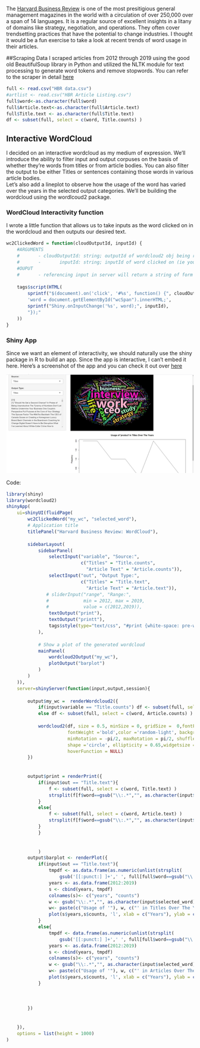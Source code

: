 The [Harvard Business
Review](https://hbr.org/) is
one of the most presitigious general management magazines in the world
with a circulation of over 250,000 over a span of 14 languages. It is a
regular source of excellent insights in a litany of domains like
strategy, negotiation, and operations. They often cover trendsetting
practices that have the potential to change industries. I thought it
would be a fun exercise to take a look at recent trends of word usage in
their articles.

\#\#Scraping Data I scraped articles from 2012 through 2019 using the
good old BeautifulSoup library in Python and utilized the NLTK module
for text processing to generate word tokens and remove stopwords. You
can refer to the scraper in detail
[here](https://github.com/safierinx-a/HBR-Interactive-Wordcloud)

``` r
full <- read.csv("HBR data.csv")
#artlist <- read.csv("HBR Article Listing.csv")
full$word<-as.character(full$word)
full$Article.text<-as.character(full$Article.text)
full$Title.text <- as.character(full$Title.text)
df <- subset(full, select = c(word, Title.counts) )
```

Interactive WordCloud
---------------------

I decided on an interactive wordcloud as my medium of expression. We’ll
introduce the ability to filter input and output corpuses on the basis
of whether they’re words from titles or from article bodies. You can
also filter the output to be either Titles or sentences containing those
words in various article bodies.  
Let’s also add a lineplot to observe how the usage of the word has
varied over the years in the selected output categories. We’ll be
building the wordcloud using the wordlcoud2 package.

### WordCloud Interactivity function

I wrote a little function that allows us to take inputs as the word
clicked on in the wordcloud and then outputs our desired text.

``` r
wc2ClickedWord = function(cloudOutputId, inputId) {
    #ARGUMENTS
    #       - cloudOutputId: string; outputId of wordcloud2 obj being rendered (should be identical to the value passed to wordcloud2Output)
    #       -       inputId: string; inputId of word clicked on (ie you will reference in server the word by input$inputId)
    #OUPUT
    #       - referencing input in server will return a string of form word:freq (same as hover info shown in wordcloud; ie 'super:32')
    
    tags$script(HTML(
        sprintf("$(document).on('click', '#%s', function() {", cloudOutputId),
        'word = document.getElementById("wcSpan").innerHTML;',
        sprintf("Shiny.onInputChange('%s', word);", inputId),
        "});"
    ))
}
```

### Shiny App

Since we want an element of interactivity, we should naturally use the
shiny package in R to build an app. Since the app is interactive, I
can’t embed it here. Here’s a screenshot of the app and you can check it
out over [here](https://safierinx.shinyapps.io/HBR-WC/)

![](/post_resources/img.jpg)

Code:

``` r
library(shiny)
library(wordcloud2)
shinyApp(
    ui=shinyUI(fluidPage(
        wc2ClickedWord("my_wc", "selected_word"),
        # Application title
        titlePanel("Harvard Business Review: WordCloud"),
        
        sidebarLayout(
            sidebarPanel(
                selectInput("variable", "Source:",
                            c("Titles" = "Title.counts",
                              "Article Text" = "Article.counts")),
                selectInput("out", "Output Type:",
                            c("Titles" = "Title.text",
                              "Article Text" = "Article.text")),
               # sliderInput("range", "Range:",
               #             min = 2012, max = 2019,
               #             value = c(2012,2019)),
                textOutput("print"),
                textOutput("printt"),
                tags$style(type="text/css", "#print {white-space: pre-wrap;overflow-y:scroll; max-height: 200px;}")
            ),
            
            # Show a plot of the generated wordcloud
            mainPanel(
                wordcloud2Output("my_wc"),
                plotOutput("barplot")
            )
        )
    )),
    server=shinyServer(function(input,output,session){
        
        output$my_wc =  renderWordcloud2({
            if(input$variable == "Title.counts") df <- subset(full, select = c(word, Title.counts) )
            else df <- subset(full, select = c(word, Article.counts) )
            
            wordcloud2(df, size = 0.5, minSize = 0, gridSize =  0,fontFamily ='Segoe UI', 
                       fontWeight ='bold',color ='random-light', backgroundColor = "black",
                       minRotation = -pi/2, maxRotation = pi/2, shuffle = TRUE,rotateRatio = 0.4,
                       shape ='circle', ellipticity = 0.65,widgetsize = NULL, figPath = NULL,
                       hoverFunction = NULL) 
        })
        
        
        output$print = renderPrint({
            if(input$out == "Title.text"){
                f <- subset(full, select = c(word, Title.text) )
                strsplit(f[f$word==gsub("\\:.*","", as.character(input$selected_word)),]$Title.text, "\n")
            }
            else{
                f <- subset(full, select = c(word, Article.text) )
                strsplit(f[f$word==gsub("\\:.*","", as.character(input$selected_word)),]$Article.text, "\n")
            }
            }
            
            
            )
        output$barplot <- renderPlot({
            if(input$out == "Title.text"){
                tmpdf <- as.data.frame(as.numeric(unlist(strsplit(
                    gsub('[[:punct:] ]+',' ', full[full$word==gsub("\\:.*","", as.character(input$selected_word)),]$usage.in.titles), ' '))[2:9]))
                years <- as.data.frame(2012:2019)
                s <- cbind(years, tmpdf)
                colnames(s)<- c("years", "counts")
                w <- gsub("\\:.*","", as.character(input$selected_word))
                w<- paste(c("Usage of '"), w, c("' in Titles Over The Years"), sep = '')
                plot(s$years,s$counts, 'l', xlab = c("Years"), ylab = c("Frequency"), main = w)
            }
            else{
                tmpdf <- data.frame(as.numeric(unlist(strsplit(
                    gsub('[[:punct:] ]+',' ', full[full$word==gsub("\\:.*","", as.character(input$selected_word)),]$usage.in.articles), ' '))[2:9]))
                years <- as.data.frame(2012:2019)
                s <- cbind(years, tmpdf)
                colnames(s)<- c("years", "counts")
                w <- gsub("\\:.*","", as.character(input$selected_word))
                w<- paste(c("Usage of '"), w, c("' in Articles Over The Years"), sep = '')
                plot(s$years,s$counts, 'l', xlab = c("Years"), ylab = c("Frequency"), main = w)
            }
            

            
        })
        
        
    }),
    options = list(height = 1000)
)
```
